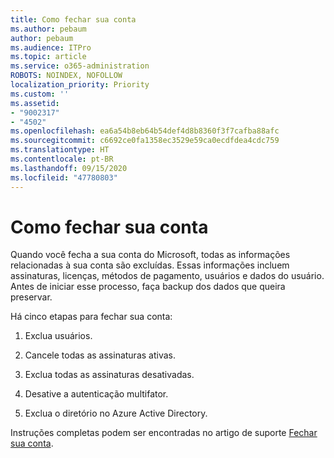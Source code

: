 ```yaml
---
title: Como fechar sua conta
ms.author: pebaum
author: pebaum
ms.audience: ITPro
ms.topic: article
ms.service: o365-administration
ROBOTS: NOINDEX, NOFOLLOW
localization_priority: Priority
ms.custom: ''
ms.assetid:
- "9002317"
- "4502"
ms.openlocfilehash: ea6a54b8eb64b54def4d8b8360f3f7cafba88afc
ms.sourcegitcommit: c6692ce0fa1358ec3529e59ca0ecdfdea4cdc759
ms.translationtype: HT
ms.contentlocale: pt-BR
ms.lasthandoff: 09/15/2020
ms.locfileid: "47780803"
---
```

# <a name="how-to-close-your-account"></a>Como fechar sua conta

Quando você fecha a sua conta do Microsoft, todas as informações relacionadas à sua conta são excluídas. Essas informações incluem assinaturas, licenças, métodos de pagamento, usuários e dados do usuário. Antes de iniciar esse processo, faça backup dos dados que queira preservar.

Há cinco etapas para fechar sua conta:

1. Exclua usuários.

2. Cancele todas as assinaturas ativas.

3. Exclua todas as assinaturas desativadas.

4. Desative a autenticação multifator.

5. Exclua o diretório no Azure Active Directory.

Instruções completas podem ser encontradas no artigo de suporte [Fechar sua conta](https://docs.microsoft.com/microsoft-365/commerce/close-your-account).
